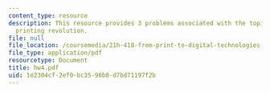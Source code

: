 ```yaml
---
content_type: resource
description: This resource provides 3 problems associated with the topic Eisenstein?s
  printing revolution.
file: null
file_location: /coursemedia/21h-418-from-print-to-digital-technologies-of-the-word-1450-present-fall-2005/1e2304cf2ef0bc3596b8d7bd71197f2b_hw4.pdf
file_type: application/pdf
resourcetype: Document
title: hw4.pdf
uid: 1e2304cf-2ef0-bc35-96b8-d7bd71197f2b
---
```

